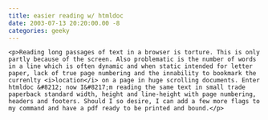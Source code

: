 ```yaml
---
title: easier reading w/ htmldoc
date: 2003-07-13 20:20:00.00 -8
categories: geeky
---
```


	<p>Reading long passages of text in a browser is torture. This is only partly because of the screen. Also problematic is the number of words in a line which is often dynamic and when static intended for letter paper, lack of true page numbering and the innability to bookmark the currenlty <i>location</i> on a page in huge scrolling documents. Enter htmldoc &#8212; now I&#8217;m reading the same text in small trade paperback standard width, height and line-height with page numbering, headers and footers. Should I so desire, I can add a few more flags to my command and have a pdf ready to be printed and bound.</p>

